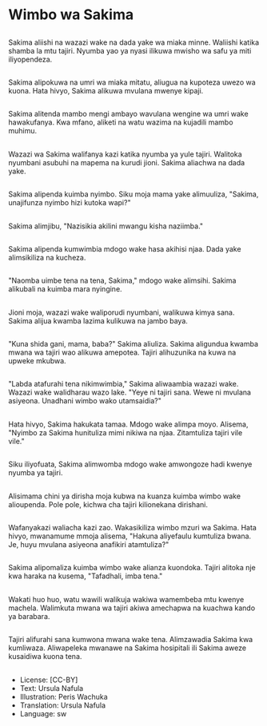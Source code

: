# Wimbo wa Sakima

##
Sakima aliishi na wazazi wake na dada yake wa miaka minne. Waliishi katika shamba la mtu tajiri. Nyumba yao ya nyasi ilikuwa mwisho wa safu ya miti iliyopendeza.

##
Sakima alipokuwa na umri wa miaka mitatu, aliugua na kupoteza uwezo wa kuona. Hata hivyo, Sakima alikuwa mvulana mwenye kipaji.

##
Sakima alitenda mambo mengi ambayo wavulana wengine wa umri wake hawakufanya. Kwa mfano, aliketi na watu wazima na kujadili mambo muhimu.

##
Wazazi wa Sakima walifanya kazi katika nyumba ya yule tajiri. Walitoka nyumbani asubuhi na mapema na kurudi jioni. Sakima aliachwa na dada yake.

##
Sakima alipenda kuimba nyimbo. Siku moja mama yake alimuuliza, "Sakima, unajifunza nyimbo hizi kutoka wapi?"

##
Sakima alimjibu, "Nazisikia akilini mwangu kisha naziimba."

##
Sakima alipenda kumwimbia mdogo wake hasa akihisi njaa. Dada yake alimsikiliza na kucheza.

##
"Naomba uimbe tena na tena, Sakima," mdogo wake alimsihi. Sakima alikubali na kuimba mara nyingine.

##
Jioni moja, wazazi wake waliporudi nyumbani, walikuwa kimya sana. Sakima alijua kwamba lazima kulikuwa na jambo baya.

##
"Kuna shida gani, mama, baba?" Sakima aliuliza. Sakima aligundua kwamba mwana wa tajiri wao alikuwa amepotea. Tajiri alihuzunika na kuwa na upweke mkubwa.

##
"Labda atafurahi tena nikimwimbia," Sakima aliwaambia wazazi wake. Wazazi wake walidharau wazo lake. "Yeye ni tajiri sana. Wewe ni mvulana asiyeona. Unadhani wimbo wako utamsaidia?"

##
Hata hivyo, Sakima hakukata tamaa. Mdogo wake alimpa moyo. Alisema, "Nyimbo za Sakima hunituliza mimi nikiwa na njaa. Zitamtuliza tajiri vile vile."

##
Siku iliyofuata, Sakima alimwomba mdogo wake amwongoze hadi kwenye nyumba ya tajiri.

##
Alisimama chini ya dirisha moja kubwa na kuanza kuimba wimbo wake alioupenda. Pole pole, kichwa cha tajiri kilionekana dirishani.

##
Wafanyakazi waliacha kazi zao. Wakasikiliza wimbo mzuri wa Sakima. Hata hivyo, mwanamume mmoja alisema, "Hakuna aliyefaulu kumtuliza bwana. Je, huyu mvulana asiyeona anafikiri atamtuliza?"

##
Sakima alipomaliza kuimba wimbo wake alianza kuondoka. Tajiri alitoka nje kwa haraka na kusema, "Tafadhali, imba tena."

##
Wakati huo huo, watu wawili walikuja wakiwa wamembeba mtu kwenye machela. Walimkuta mwana wa tajiri akiwa amechapwa na kuachwa kando ya barabara.

##
Tajiri alifurahi sana kumwona mwana wake tena. Alimzawadia Sakima kwa kumliwaza. Aliwapeleka mwanawe na Sakima hosipitali ili Sakima aweze kusaidiwa kuona tena.

##
* License: [CC-BY]
* Text: Ursula Nafula
* Illustration: Peris Wachuka
* Translation: Ursula Nafula
* Language: sw
